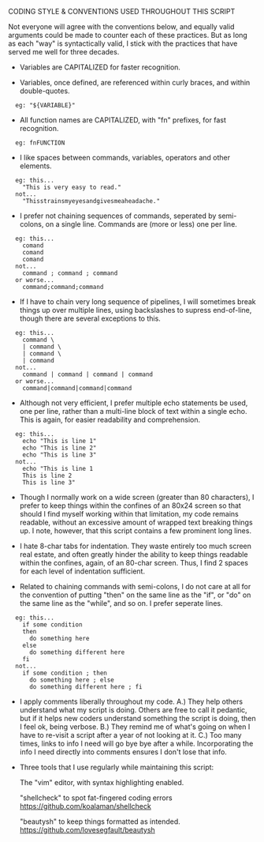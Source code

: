 CODING STYLE & CONVENTIONS USED THROUGHOUT THIS SCRIPT

Not everyone will agree with the conventions below, and equally valid
arguments could be made to counter each of these practices.  But as
long as each "way" is syntactically valid, I stick with the practices
that have served me well for three decades.

- Variables are CAPITALIZED for faster recognition.

- Variables, once defined, are referenced within curly braces, and within
  double-quotes.
```
  eg: "${VARIABLE}"
```

- All function names are CAPITALIZED, with "fn" prefixes, for fast
  recognition.
```
  eg: fnFUNCTION
```

- I like spaces between commands, variables, operators and other elements.
```
  eg: this...
    "This is very easy to read."
  not...
    "Thisstrainsmyeyesandgivesmeaheadache."
```

- I prefer not chaining sequences of commands, seperated by semi-colons,
  on a single line.  Commands are (more or less) one per line.
```
  eg: this...
    comand
    comand
    comand
  not...
    command ; command ; command
  or worse...
    command;command;command
```

- If I have to chain very long sequence of pipelines, I will sometimes
  break things up over multiple lines, using backslashes to supress
  end-of-line, though there are several exceptions to this.
```
  eg: this...
    command \
    | command \
    | command \
    | command
  not...
    command | command | command | command
  or worse...
    command|command|command|command
```

- Although not very efficient, I prefer multiple echo statements be used,
  one per line, rather than a multi-line block of text within a single echo.
  This is again, for easier readability and comprehension.
```
  eg: this...
    echo "This is line 1"
    echo "This is line 2"
    echo "This is line 3"
  not...
    echo "This is line 1
    This is line 2
    This is line 3"
```

- Though I normally work on a wide screen (greater than 80 characters),
  I prefer to keep things within the confines of an 80x24 screen so that
  should I find myself working within that limitation, my code remains
  readable, without an excessive amount of wrapped text breaking things up.
  I note, however, that this script contains a few prominent long lines.

- I hate 8-char tabs for indentation.  They waste entirely too much screen
  real estate, and often greatly hinder the ability to keep things
  readable within the confines, again, of an 80-char screen.  Thus, I find
  2 spaces for each level of indentation sufficient.

- Related to chaining commands with semi-colons, I do not care at all for
  the convention of putting "then" on the same line as the "if", or "do"
  on the same line as the "while", and so on.  I prefer seperate lines.
```
  eg: this...
    if some condition
    then
      do something here
    else
      do something different here
    fi
  not...
    if some condition ; then
      do something here ; else
      do something different here ; fi
```

- I apply comments liberally throughout my code.  A.) They help others
  understand what my script is doing.  Others are free to call it
  pedantic, but if it helps new coders understand something the script
  is doing, then I feel ok, being verbose.  B.) They remind me of what's
  going on when I have to re-visit a script after a year of not looking
  at it.  C.) Too many times, links to info I need will go bye bye after
  a while.  Incorporating the info I need directly into comments ensures
  I don't lose that info.

- Three tools that I use regularly while maintaining this script:

  The "vim" editor, with syntax highlighting enabled.

  "shellcheck" to spot fat-fingered coding errors
  https://github.com/koalaman/shellcheck

  "beautysh" to keep things formatted as intended.
  https://github.com/lovesegfault/beautysh